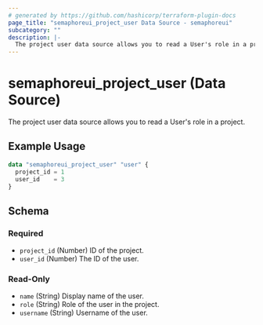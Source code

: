 ```yaml
---
# generated by https://github.com/hashicorp/terraform-plugin-docs
page_title: "semaphoreui_project_user Data Source - semaphoreui"
subcategory: ""
description: |-
  The project user data source allows you to read a User's role in a project.
---
```


# semaphoreui_project_user (Data Source)

The project user data source allows you to read a User's role in a project.

## Example Usage

```terraform
data "semaphoreui_project_user" "user" {
  project_id = 1
  user_id    = 3
}
```

<!-- schema generated by tfplugindocs -->
## Schema

### Required

- `project_id` (Number) ID of the project.
- `user_id` (Number) The ID of the user.

### Read-Only

- `name` (String) Display name of the user.
- `role` (String) Role of the user in the project.
- `username` (String) Username of the user.
